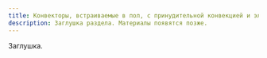```yaml
---
title: Конвекторы, встраиваемые в пол, с принудительной конвекцией и электрическим ТЭНом (ВКВ+ВКЭ)
description: Заглушка раздела. Материалы появятся позже.
---
```


Заглушка.
